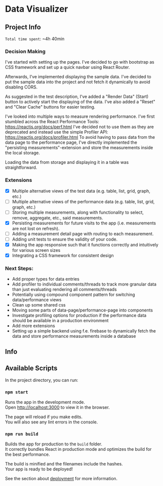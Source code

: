 # Data Visualizer

## Project Info

`Total time spent`: ~4h 40min

### Decision Making

I've started with setting up the pages. I've decided to go with bootstrap as CSS framework and set up a quick navbar using React Router.

Afterwards, I've implemented displaying the sample data.
I've decided to put the sample data into the project and not fetch it dynamically to avoid disabling CORS.

As suggested in the test description, I've added a "Render Data" (Start) button to actively start the displaying of the data.
I've also added a "Reset" and "Clear Cache" buttons for easier testing.

I've looked into multiple ways to measure rendering performance. I've first stumbled across the React Performance Tools: https://reactjs.org/docs/perf.html
I've decided not to use them as they are deprecated and instead use the simple Profiler API: https://reactjs.org/docs/profiler.html
To avoid having to pass data from the data page to the performance page, I've directly implemented the "persisting measurements"-extension and store the measurements inside the local storage.

Loading the data from storage and displaying it in a table was straightforward.

### Extensions

- [x] Multiple alternative views of the test data (e.g. table, list, grid, graph, etc.)
- [ ] Multiple alternative views of the performance data (e.g. table, list, grid, graph, etc.)
- [ ] Storing multiple measurements, along with functionality to select, remove, aggregate, etc., said measurements.
- [x] Persisting measurements for future visits to the app (i.e. measurements are not lost on refresh).
- [ ] Adding a measurement detail page with routing to each measurement.
- [ ] Adding unit tests to ensure the validity of your code.
- [x] Making the app responsive such that it functions correctly and intuitively for various screen sizes
- [x] Integrating a CSS framework for consistent design

### Next Steps:

- Add proper types for data entries
- Add profiler to individual comments/threads to track more granular data than just evaluating rendering all comments/threads
- Potentially using compound component pattern for switching data/performance views
- Clean up some shared css
- Moving some parts of data-page/performance-page into components
- Investigate profiling options for production if the performance data should be available in a production environment
- Add more extensions
- Setting up a simple backend using f.e. firebase to dynamically fetch the data and store performance measurements inside a database

## Info

## Available Scripts

In the project directory, you can run:

### `npm start`

Runs the app in the development mode.\
Open [http://localhost:3000](http://localhost:3000) to view it in the browser.

The page will reload if you make edits.\
You will also see any lint errors in the console.

### `npm run build`

Builds the app for production to the `build` folder.\
It correctly bundles React in production mode and optimizes the build for the best performance.

The build is minified and the filenames include the hashes.\
Your app is ready to be deployed!

See the section about [deployment](https://facebook.github.io/create-react-app/docs/deployment) for more information.
